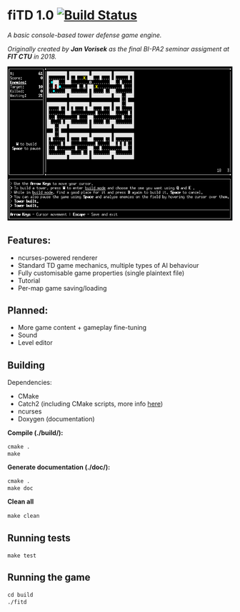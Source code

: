 # fiTD 1.0 [![Build Status](https://travis-ci.org/Blokatt/fiTD.svg?branch=master)](https://travis-ci.org/Blokatt/fiTD)
*A basic console-based tower defense game engine.*

*Originally created by **Jan Vorisek** as the final BI-PA2 seminar assigment at **FIT CTU** in 2018.*

![](preview.gif)

Features:
---
- ncurses-powered renderer
- Standard TD game mechanics, multiple types of AI behaviour
- Fully customisable game properties (single plaintext file)
- Tutorial
- Per-map game saving/loading

Planned:
---
- More game content + gameplay fine-tuning
- Sound
- Level editor

Building
---
Dependencies:
- CMake
- Catch2 (including CMake scripts, more info [here](https://github.com/catchorg/Catch2/blob/master/docs/cmake-integration.md#installing-catch2-from-git-repository))
- ncurses
- Doxygen (documentation)

**Compile (./build/):**

```
cmake .
make
```

**Generate documentation (./doc/):**

```
cmake .
make doc
```

**Clean all**

`
make clean
`

Running tests
---

`
make test
`

Running the game
---

```
cd build
./fitd
```
